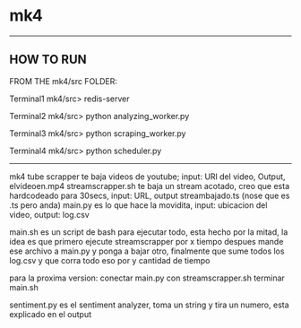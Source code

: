 # mk4

------------
HOW TO RUN
------------

FROM THE mk4/src FOLDER:

Terminal1 mk4/src> redis-server

Terminal2 mk4/src> python analyzing_worker.py

Terminal3 mk4/src> python scraping_worker.py

Terminal4 mk4/src> python scheduler.py

------------
mk4
tube scrapper te baja videos de youtube; input: URl del video, Output, elvideoen.mp4
streamscrapper.sh te baja un stream acotado, creo que esta hardcodeado para 30secs, input: URL, output streambajado.ts 
(nose que es .ts pero anda)
main.py es lo que hace la movidita, input: ubicacion del video, output: log.csv

main.sh es un script de bash para ejecutar todo, esta hecho por la mitad, la idea es que primero ejecute streamscrapper por x tiempo despues mande ese
archivo a main.py y ponga a bajar otro, finalmente que sume todos los log.csv y que corra todo eso por y cantidad de tiempo

para la proxima version:
   conectar main.py con streamscrapper.sh
   terminar main.sh
   
   
   
sentiment.py es el sentiment analyzer, toma un string y tira un numero, esta explicado en el output
